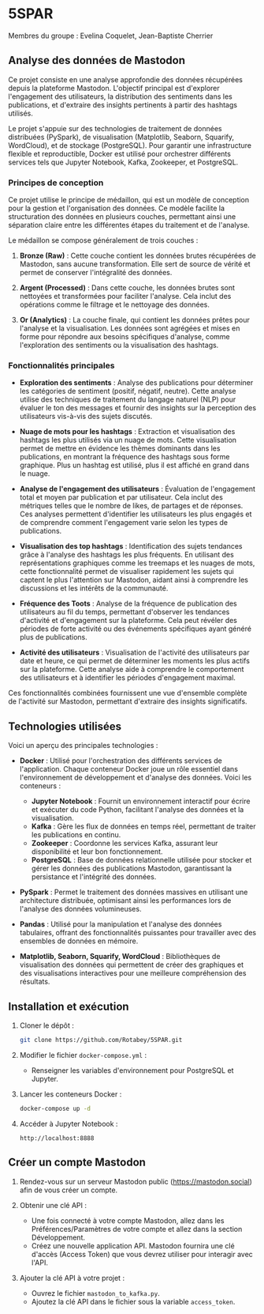 # 5SPAR

Membres du groupe : Evelina Coquelet, Jean-Baptiste Cherrier

## Analyse des données de Mastodon

Ce projet consiste en une analyse approfondie des données récupérées depuis la plateforme Mastodon. L'objectif principal est d'explorer l'engagement des utilisateurs, la distribution des sentiments dans les publications, et d'extraire des insights pertinents à partir des hashtags utilisés.

Le projet s'appuie sur des technologies de traitement de données distribuées (PySpark), de visualisation (Matplotlib, Seaborn, Squarify, WordCloud), et de stockage (PostgreSQL). Pour garantir une infrastructure flexible et reproductible, Docker est utilisé pour orchestrer différents services tels que Jupyter Notebook, Kafka, Zookeeper, et PostgreSQL.

### Principes de conception

Ce projet utilise le principe de médaillon, qui est un modèle de conception pour la gestion et l'organisation des données. Ce modèle facilite la structuration des données en plusieurs couches, permettant ainsi une séparation claire entre les différentes étapes du traitement et de l'analyse. 

Le médaillon se compose généralement de trois couches :

1. **Bronze (Raw)** : Cette couche contient les données brutes récupérées de Mastodon, sans aucune transformation. Elle sert de source de vérité et permet de conserver l'intégralité des données.

2. **Argent (Processed)** : Dans cette couche, les données brutes sont nettoyées et transformées pour faciliter l'analyse. Cela inclut des opérations comme le filtrage et le nettoyage des données.

3. **Or (Analytics)** : La couche finale, qui contient les données prêtes pour l'analyse et la visualisation. Les données sont agrégées et mises en forme pour répondre aux besoins spécifiques d'analyse, comme l'exploration des sentiments ou la visualisation des hashtags.

### Fonctionnalités principales

- **Exploration des sentiments** : Analyse des publications pour déterminer les catégories de sentiment (positif, négatif, neutre). Cette analyse utilise des techniques de traitement du langage naturel (NLP) pour évaluer le ton des messages et fournir des insights sur la perception des utilisateurs vis-à-vis des sujets discutés.

- **Nuage de mots pour les hashtags** : Extraction et visualisation des hashtags les plus utilisés via un nuage de mots. Cette visualisation permet de mettre en évidence les thèmes dominants dans les publications, en montrant la fréquence des hashtags sous forme graphique. Plus un hashtag est utilisé, plus il est affiché en grand dans le nuage.

- **Analyse de l'engagement des utilisateurs** : Évaluation de l'engagement total et moyen par publication et par utilisateur. Cela inclut des métriques telles que le nombre de likes, de partages et de réponses. Ces analyses permettent d'identifier les utilisateurs les plus engagés et de comprendre comment l'engagement varie selon les types de publications.

- **Visualisation des top hashtags** : Identification des sujets tendances grâce à l'analyse des hashtags les plus fréquents. En utilisant des représentations graphiques comme les treemaps et les nuages de mots, cette fonctionnalité permet de visualiser rapidement les sujets qui captent le plus l'attention sur Mastodon, aidant ainsi à comprendre les discussions et les intérêts de la communauté.

- **Fréquence des Toots** : Analyse de la fréquence de publication des utilisateurs au fil du temps, permettant d'observer les tendances d'activité et d'engagement sur la plateforme. Cela peut révéler des périodes de forte activité ou des événements spécifiques ayant généré plus de publications.

- **Activité des utilisateurs** : Visualisation de l'activité des utilisateurs par date et heure, ce qui permet de déterminer les moments les plus actifs sur la plateforme. Cette analyse aide à comprendre le comportement des utilisateurs et à identifier les périodes d'engagement maximal.

Ces fonctionnalités combinées fournissent une vue d'ensemble complète de l'activité sur Mastodon, permettant d'extraire des insights significatifs.

## Technologies utilisées

Voici un aperçu des principales technologies :

- **Docker** : Utilisé pour l'orchestration des différents services de l'application. Chaque conteneur Docker joue un rôle essentiel dans l'environnement de développement et d'analyse des données. 
  Voici les conteneurs :
  - **Jupyter Notebook** : Fournit un environnement interactif pour écrire et exécuter du code Python, facilitant l'analyse des données et la visualisation.
  - **Kafka** : Gère les flux de données en temps réel, permettant de traiter les publications en continu.
  - **Zookeeper** : Coordonne les services Kafka, assurant leur disponibilité et leur bon fonctionnement.
  - **PostgreSQL** : Base de données relationnelle utilisée pour stocker et gérer les données des publications Mastodon, garantissant la persistance et l'intégrité des données.

- **PySpark** : Permet le traitement des données massives en utilisant une architecture distribuée, optimisant ainsi les performances lors de l'analyse des données volumineuses.

- **Pandas** : Utilisé pour la manipulation et l'analyse des données tabulaires, offrant des fonctionnalités puissantes pour travailler avec des ensembles de données en mémoire.

- **Matplotlib, Seaborn, Squarify, WordCloud** : Bibliothèques de visualisation des données qui permettent de créer des graphiques et des visualisations interactives pour une meilleure compréhension des résultats.

## Installation et exécution

1. Cloner le dépôt :
    ```bash
    git clone https://github.com/Rotabey/5SPAR.git
    ```

2. Modifier le fichier `docker-compose.yml` :
   - Renseigner les variables d'environnement pour PostgreSQL et Jupyter.

3. Lancer les conteneurs Docker :
    ```bash
    docker-compose up -d
    ```

4. Accéder à Jupyter Notebook :
    ```
    http://localhost:8888
    ```

## Créer un compte Mastodon

1. Rendez-vous sur un serveur Mastodon public (https://mastodon.social) afin de vous créer un compte.

2. Obtenir une clé API :
   - Une fois connecté à votre compte Mastodon, allez dans les Préférences/Paramètres de votre compte et allez dans la section Développement.
   - Créez une nouvelle application API. Mastodon fournira une clé d'accès (Access Token) que vous devrez utiliser pour interagir avec l'API.

3. Ajouter la clé API à votre projet :
   - Ouvrez le fichier `mastodon_to_kafka.py`.
   - Ajoutez la clé API dans le fichier sous la variable `access_token`.